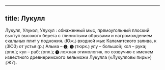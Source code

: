
---
title: Лукулл
---
Лукулл, Улукол, Улукул
: обнаженный мыс, прямоугольный плоский выступ высокого берега с глинистыми обрывами и нагромождением скальных плит у подножия. ⦅Юж.⦆ входной мыс Каламитского залива, к ⦅ЗЮЗ⦆ от устья ⦅р.⦆ Альма – ❷, ❸ ⦅тюрк.⦆ улу – большой; кол – рука; ⦅рпл.⦆; кул – раб; ⦅рпл.⦆; ❶ ложная этимология, по созвучию с именем известного древнеримского вельможи Лукулла («Лукулловы пиры») ⦃Ж7⦄.

